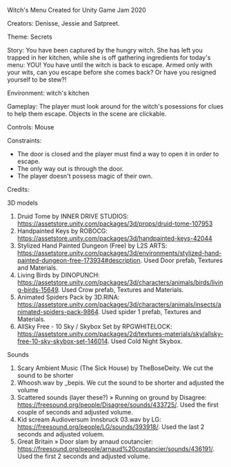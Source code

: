 Witch's Menu
Created for Unity Game Jam 2020

Creators: Denisse, Jessie and Satpreet.

Theme: Secrets

Story: You have been captured by the hungry witch. She has left you trapped in her kitchen, while she is off gathering ingredients for today's menu: YOU!
You have until the witch is back to escape. Armed only with your wits, can you escape before she comes back? Or have you resigned yourself to be stew?!

Environment: witch's kitchen

Gameplay: The player must look around for the witch's posessions for clues to help them escape. Objects in the scene are clickable.

Controls: Mouse

Constraints: 
- The door is closed and the player must find a way to open it in order to escape.
- The only way out is through the door.
- The player doesn't possess magic of their own.

Credits:

3D models
1. Druid Tome by INNER DRIVE STUDIOS: https://assetstore.unity.com/packages/3d/props/druid-tome-107953
2. Handpainted Keys by ROBOCG: https://assetstore.unity.com/packages/3d/handpainted-keys-42044
3. Stylized Hand Painted Dungeon (Free) by L2S ARTS: https://assetstore.unity.com/packages/3d/environments/stylized-hand-painted-dungeon-free-173934#description. Used Door prefab, Textures and Materials.
4. Living Birds by DINOPUNCH: https://assetstore.unity.com/packages/3d/characters/animals/birds/living-birds-15649. Used Crow prefab, Textures and Materials.
5. Animated Spiders Pack by 3D.RINA: https://assetstore.unity.com/packages/3d/characters/animals/insects/animated-spiders-pack-9864. Used spider 1 prefab, Textures and Materials.
6. AllSky Free - 10 Sky / Skybox Set by RPGWHITELOCK: https://assetstore.unity.com/packages/2d/textures-materials/sky/allsky-free-10-sky-skybox-set-146014. Used Cold Night Skybox.

Sounds
1. Scary Ambient Music (The Sick House) by TheBoseDeity. We cut the sound to be shorter
2. Whoosh.wav by _bepis. We cut the sound to be shorter and adjusted the volume
3. Scattered sounds (layer these?) » Running on ground by Disagree: https://freesound.org/people/Disagree/sounds/433725/. Used the first couple of seconds and adjusted volume.
4. Kid scream Audioversum Innsbruck 03.wav by LG: https://freesound.org/people/LG/sounds/393918/. Used the last 2 seconds and adjusted voluem.
5. Great Britain » Door slam by arnaud coutancier: https://freesound.org/people/arnaud%20coutancier/sounds/436191/. Used the first 2 seconds and adjusted volume.
